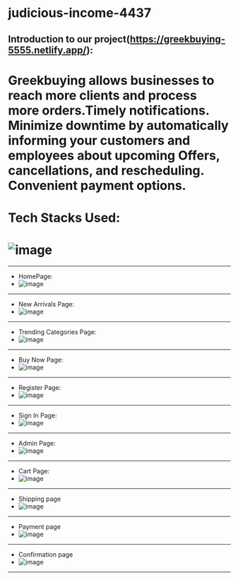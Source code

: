 # judicious-income-4437


## Introduction to our project(https://greekbuying-5555.netlify.app/):


# Greekbuying allows businesses to reach more clients and process more orders.Timely notifications. Minimize downtime by automatically informing your customers and employees about upcoming Offers, cancellations, and rescheduling. Convenient payment options.


# Tech Stacks Used:
# ![image](https://miro.medium.com/max/1400/1*2xsLeLNqKwIoGOQlw8O6Ug.png)

<hr>

* HomePage:
* ![image](https://i.ibb.co/m5JWyq8/greeksbuying-home.png)

<hr>

* New Arrivals Page: 
* ![image](https://i.ibb.co/ftTZsB3/greek-New.png)

<hr>

* Trending Categories Page:
* ![image](https://i.ibb.co/W01znN1/top-greeks.png)

<hr>

* Buy Now Page:
* ![image](https://i.ibb.co/8xZw6KW/greeks-Buy-Now.png)

<hr>

* Register Page:
* ![image](https://i.ibb.co/2Wfx9b9/greeks-register.png)

<hr>

* Sign In Page: 
* ![image](https://i.ibb.co/BqvF3TM/greeks-sign-in.png)

<hr>

* Admin Page: 
* ![image](https://i.ibb.co/r7Jx1dF/bookiit-admin-page.png)

<hr>

* Cart Page: 
* ![image](https://i.ibb.co/0jNtFDh/greek-checkout.png)

<hr>

* Shipping page
* ![image](https://i.ibb.co/f0H2d35/greek-shipping-page.png)

<hr>

* Payment page
* ![image](https://i.ibb.co/f0H2d35/greek-shipping-page.png)

<hr>

* Confirmation page
* ![image](https://i.ibb.co/SfW7xSS/greek-Track-Order.png)

<hr>


